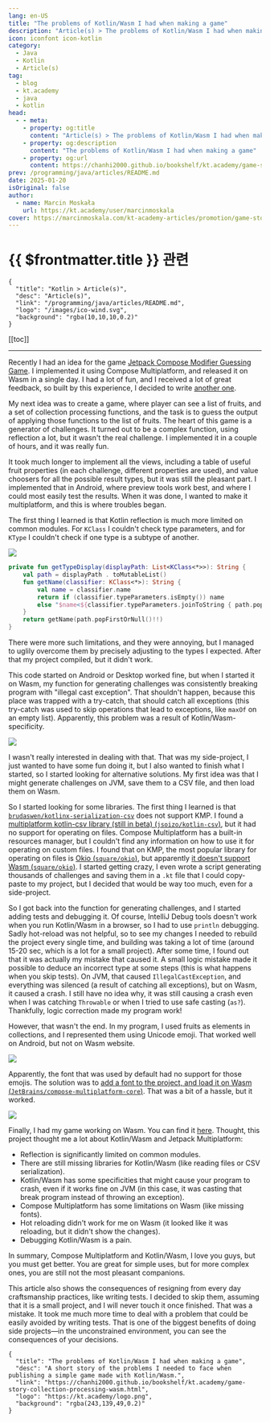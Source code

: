 ```yaml
---
lang: en-US
title: "The problems of Kotlin/Wasm I had when making a game"
description: "Article(s) > The problems of Kotlin/Wasm I had when making a game"
icon: iconfont icon-kotlin
category:
  - Java
  - Kotlin
  - Article(s)
tag:
  - blog
  - kt.academy
  - java
  - kotlin
head:
  - - meta:
    - property: og:title
      content: "Article(s) > The problems of Kotlin/Wasm I had when making a game"
    - property: og:description
      content: "The problems of Kotlin/Wasm I had when making a game"
    - property: og:url
      content: https://chanhi2000.github.io/bookshelf/kt.academy/game-story-collection-processing-wasm.html
prev: /programming/java/articles/README.md
date: 2025-01-20
isOriginal: false
author: 
  - name: Marcin Moskała
    url: https://kt.academy/user/marcinmoskala
cover: https://marcinmoskala.com/kt-academy-articles/promotion/game-story-collection-processing-wasm.jpg
---
```


# {{ $frontmatter.title }} 관련

```component VPCard
{
  "title": "Kotlin > Article(s)",
  "desc": "Article(s)",
  "link": "/programming/java/articles/README.md",
  "logo": "/images/ico-wind.svg",
  "background": "rgba(10,10,10,0.2)"
}
```

[[toc]]

---

<SiteInfo
  name="The problems of Kotlin/Wasm I had when making a game"
  desc="A short story of the problems I needed to face when publishing a simple game made with Kotlin/Wasm."
  url="https://kt.academy/article/game-story-collection-processing-wasm"
  logo="https://kt.academy/logo.png"
  preview="https://marcinmoskala.com/kt-academy-articles/promotion/game-story-collection-processing-wasm.jpg"/>

Recently I had an idea for the game [<FontIcon icon="fas fa-globe"/>Jetpack Compose Modifier Guessing Game](https://marcinmoskala.com/ModifierOrderGuesser/). I implemented it using Compose Multiplatform, and released it on Wasm in a single day. I had a lot of fun, and I received a lot of great feedback, so built by this experience, I decided to write [<FontIcon icon="fas fa-globe"/>another one](https://marcinmoskala.com/CollectionProcessingGuesser/).

My next idea was to create a game, where player can see a list of fruits, and a set of collection processing functions, and the task is to guess the output of applying those functions to the list of fruits. The heart of this game is a generator of challenges. It turned out to be a complex function, using reflection a lot, but it wasn't the real challenge. I implemented it in a couple of hours, and it was really fun.

It took much longer to implement all the views, including a table of useful fruit properties (in each challenge, different properties are used), and value choosers for all the possible result types, but it was still the pleasant part. I implemented that in Android, where preview tools work best, and where I could most easily test the results. When it was done, I wanted to make it multiplatform, and this is where troubles began.

The first thing I learned is that Kotlin reflection is much more limited on common modules. For `KClass` I couldn't check type parameters, and for `KType` I couldn't check if one type is a subtype of another.

![](https://kt.academy/_next/image?url=https%3A%2F%2Fmarcinmoskala.com%2Fkt-academy-articles%2Fimages%2Fwasm_typeOf_missing.png&w=3840&q=75)

```kotlin
private fun getTypeDisplay(displayPath: List<KClass<*>>): String {
    val path = displayPath . toMutableList()
    fun getName(classifier: KClass<*>): String {
        val name = classifier.name
        return if (classifier.typeParameters.isEmpty()) name
        else "$name<${classifier.typeParameters.joinToString { path.popFirstOrNull () ?. name ?: "*" }}>"
    }
    return getName(path.popFirstOrNull()!!)
}
```

<!-- ![](https://kt.academy/_next/image?url=https%3A%2F%2Fmarcinmoskala.com%2Fkt-academy-articles%2Fimages%2Fwasm_KClass_parameters_missing.png&w=3840&q=75) -->

There were more such limitations, and they were annoying, but I managed to uglily overcome them by precisely adjusting to the types I expected. After that my project compiled, but it didn't work.

This code started on Android or Desktop worked fine, but when I started it on Wasm, my function for generating challenges was consistently breaking program with "illegal cast exception". That shouldn't happen, because this place was trapped with a try-catch, that should catch all exceptions (this try-catch was used to skip operations that lead to exceptions, like `maxOf` on an empty list). Apparently, this problem was a result of Kotlin/Wasm-specificity.

![](https://kt.academy/_next/image?url=https%3A%2F%2Fmarcinmoskala.com%2Fkt-academy-articles%2Fimages%2Fwasm_illegal_cast_exception.png&w=3840&q=75)

I wasn't really interested in dealing with that. That was my side-project, I just wanted to have some fun doing it, but I also wanted to finish what I started, so I started looking for alternative solutions. My first idea was that I might generate challenges on JVM, save them to a CSV file, and then load them on Wasm.

So I started looking for some libraries. The first thing I learned is that [<FontIcon icon="iconfont icon-github"/>`brudaswen/kotlinx-serialization-csv`](https://github.com/brudaswen/kotlinx-serialization-csv) does not support KMP. I found a [multiplatform kotlin-csv library (still in beta) (<FontIcon icon="iconfont icon-github"/>`jsoizo/kotlin-csv`)](https://github.com/jsoizo/kotlin-csv), but it had no support for operating on files. Compose Multiplatform has a built-in resources manager, but I couldn't find any information on how to use it for operating on custom files. I found that on KMP, the most popular library for operating on files is [Okio (<FontIcon icon="iconfont icon-github"/>`square/okio`)](https://github.com/square/okio), but apparently [it doesn't support Wasm (<FontIcon icon="iconfont icon-github"/>`square/okio`)](https://github.com/square/okio/issues/1463). I started getting crazy, I even wrote a script generating thousands of challenges and saving them in a `.kt` file that I could copy-paste to my project, but I decided that would be way too much, even for a side-project.

So I got back into the function for generating challenges, and I started adding tests and debugging it. Of course, IntelliJ Debug tools doesn't work when you run Kotlin/Wasm in a browser, so I had to use `println` debugging. Sadly hot-reload was not helpful, so to see my changes I needed to rebuild the project every single time, and building was taking a lot of time (around 15-20 sec, which is a lot for a small project). After some time, I found out that it was actually my mistake that caused it. A small logic mistake made it possible to deduce an incorrect type at some steps (this is what happens when you skip tests). On JVM, that caused `IllegalCastException`, and everything was silenced (a result of catching all exceptions), but on Wasm, it caused a crash. I still have no idea why, it was still causing a crash even when I was catching `Throwable` or when I tried to use safe casting (`as?`). Thankfully, logic correction made my program work!

However, that wasn't the end. In my program, I used fruits as elements in collections, and I represented them using Unicode emoji. That worked well on Android, but not on Wasm website.

![](https://kt.academy/_next/image?url=https%3A%2F%2Fmarcinmoskala.com%2Fkt-academy-articles%2Fimages%2Fwasm_missing_emoji.png&w=3840&q=75)

Apparently, the font that was used by default had no support for those emojis. The solution was to [add a font to the project, and load it on Wasm (<FontIcon icon="iconfont icon-github"/>`JetBrains/compose-multiplatform-core`)](https://github.com/JetBrains/compose-multiplatform-core/pull/1400/files). That was a bit of a hassle, but it worked.

![](https://kt.academy/_next/image?url=https%3A%2F%2Fmarcinmoskala.com%2Fkt-academy-articles%2Fimages%2FCollectionProcessingGuesser.gif&w=3840&q=75)

Finally, I had my game working on Wasm. You can find it [<FontIcon icon="fas fa-globe"/>here](https://marcinmoskala.com/CollectionProcessingGuesser/). Thought, this project thought me a lot about Kotlin/Wasm and Jetpack Multiplatform:

- Reflection is significantly limited on common modules.
- There are still missing libraries for Kotlin/Wasm (like reading files or CSV serialization).
- Kotlin/Wasm has some specificities that might cause your program to crash, even if it works fine on JVM (in this case, it was casting that break program instead of throwing an exception).
- Compose Multiplatform has some limitations on Wasm (like missing fonts).
- Hot reloading didn't work for me on Wasm (it looked like it was reloading, but it didn't show the changes).
- Debugging Kotlin/Wasm is a pain.

In summary, Compose Multiplatform and Kotlin/Wasm, I love you guys, but you must get better. You are great for simple uses, but for more complex ones, you are still not the most pleasant companions.

This article also shows the consequences of resigning from every day craftsmanship practices, like writing tests. I decided to skip them, assuming that it is a small project, and I will never touch it once finished. That was a mistake. It took me much more time to deal with a problem that could be easily avoided by writing tests. That is one of the biggest benefits of doing side projects—in the unconstrained environment, you can see the consequences of your decisions.

<!-- TODO: add ARTICLE CARD -->
```component VPCard
{
  "title": "The problems of Kotlin/Wasm I had when making a game",
  "desc": "A short story of the problems I needed to face when publishing a simple game made with Kotlin/Wasm.",
  "link": "https://chanhi2000.github.io/bookshelf/kt.academy/game-story-collection-processing-wasm.html",
  "logo": "https://kt.academy/logo.png",
  "background": "rgba(243,139,49,0.2)"
}
```
